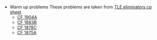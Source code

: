 - Warm up problems
These problems are taken from [TLE eliminators cp sheet](https://www.tle-eliminators.com/cp-sheet)
    - [CF 1904A](https://codeforces.com/problemset/problem/1904/A)
    - [CF 1883B](https://codeforces.com/problemset/problem/1883/B)
    - [CF 1878C](https://codeforces.com/problemset/problem/1878/C)
    - [CF 1875A](https://codeforces.com/problemset/problem/1875/A)
